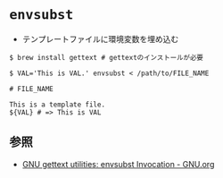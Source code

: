 # `envsubst`
- テンプレートファイルに環境変数を埋め込む

```
$ brew install gettext # gettextのインストールが必要

$ VAL='This is VAL.' envsubst < /path/to/FILE_NAME
```

```
# FILE_NAME

This is a template file.
${VAL} # => This is VAL
```

## 参照
- [GNU gettext utilities: envsubst Invocation - GNU.org](https://www.gnu.org/software/gettext/manual/html_node/envsubst-Invocation.html)
